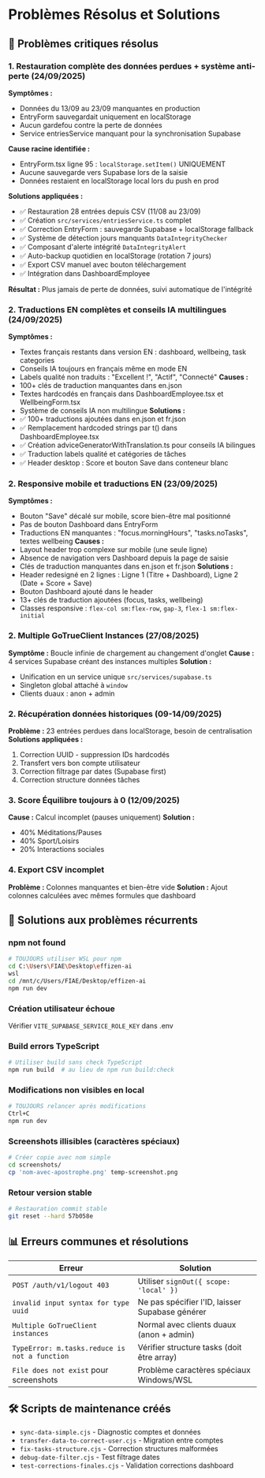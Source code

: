 # Problèmes Résolus et Solutions

## 🚨 Problèmes critiques résolus

### 1. Restauration complète des données perdues + système anti-perte (24/09/2025)
**Symptômes :**
- Données du 13/09 au 23/09 manquantes en production
- EntryForm sauvegardait uniquement en localStorage
- Aucun gardefou contre la perte de données
- Service entriesService manquant pour la synchronisation Supabase

**Cause racine identifiée :**
- EntryForm.tsx ligne 95 : `localStorage.setItem()` UNIQUEMENT
- Aucune sauvegarde vers Supabase lors de la saisie
- Données restaient en localStorage local lors du push en prod

**Solutions appliquées :**
- ✅ Restauration 28 entrées depuis CSV (11/08 au 23/09)
- ✅ Création `src/services/entriesService.ts` complet
- ✅ Correction EntryForm : sauvegarde Supabase + localStorage fallback
- ✅ Système de détection jours manquants `DataIntegrityChecker`
- ✅ Composant d'alerte intégrité `DataIntegrityAlert`
- ✅ Auto-backup quotidien en localStorage (rotation 7 jours)
- ✅ Export CSV manuel avec bouton téléchargement
- ✅ Intégration dans DashboardEmployee

**Résultat :** Plus jamais de perte de données, suivi automatique de l'intégrité

### 2. Traductions EN complètes et conseils IA multilingues (24/09/2025)
**Symptômes :**
- Textes français restants dans version EN : dashboard, wellbeing, task categories
- Conseils IA toujours en français même en mode EN
- Labels qualité non traduits : "Excellent !", "Actif", "Connecté"
**Causes :**
- 100+ clés de traduction manquantes dans en.json
- Textes hardcodés en français dans DashboardEmployee.tsx et WellbeingForm.tsx
- Système de conseils IA non multilingue
**Solutions :**
- ✅ 100+ traductions ajoutées dans en.json et fr.json
- ✅ Remplacement hardcoded strings par t() dans DashboardEmployee.tsx
- ✅ Création adviceGeneratorWithTranslation.ts pour conseils IA bilingues
- ✅ Traduction labels qualité et catégories de tâches
- ✅ Header desktop : Score et bouton Save dans conteneur blanc

### 2. Responsive mobile et traductions EN (23/09/2025)
**Symptômes :**
- Bouton "Save" décalé sur mobile, score bien-être mal positionné
- Pas de bouton Dashboard dans EntryForm
- Traductions EN manquantes : "focus.morningHours", "tasks.noTasks", textes wellbeing
**Causes :**
- Layout header trop complexe sur mobile (une seule ligne)
- Absence de navigation vers Dashboard depuis la page de saisie
- Clés de traduction manquantes dans en.json et fr.json
**Solutions :**
- Header redesigné en 2 lignes : Ligne 1 (Titre + Dashboard), Ligne 2 (Date + Score + Save)
- Bouton Dashboard ajouté dans le header
- 13+ clés de traduction ajoutées (focus, tasks, wellbeing)
- Classes responsive : `flex-col sm:flex-row`, `gap-3`, `flex-1 sm:flex-initial`

### 2. Multiple GoTrueClient Instances (27/08/2025)
**Symptôme :** Boucle infinie de chargement au changement d'onglet
**Cause :** 4 services Supabase créant des instances multiples
**Solution :**
- Unification en un service unique `src/services/supabase.ts`
- Singleton global attaché à `window`
- Clients duaux : anon + admin

### 2. Récupération données historiques (09-14/09/2025)
**Problème :** 23 entrées perdues dans localStorage, besoin de centralisation
**Solutions appliquées :**
1. Correction UUID - suppression IDs hardcodés
2. Transfert vers bon compte utilisateur
3. Correction filtrage par dates (Supabase first)
4. Correction structure données tâches

### 3. Score Équilibre toujours à 0 (12/09/2025)
**Cause :** Calcul incomplet (pauses uniquement)
**Solution :**
- 40% Méditations/Pauses
- 40% Sport/Loisirs
- 20% Interactions sociales

### 4. Export CSV incomplet
**Problème :** Colonnes manquantes et bien-être vide
**Solution :** Ajout colonnes calculées avec mêmes formules que dashboard

## 🔧 Solutions aux problèmes récurrents

### npm not found
```bash
# TOUJOURS utiliser WSL pour npm
cd C:\Users\FIAE\Desktop\effizen-ai
wsl
cd /mnt/c/Users/FIAE/Desktop/effizen-ai
npm run dev
```

### Création utilisateur échoue
Vérifier `VITE_SUPABASE_SERVICE_ROLE_KEY` dans .env

### Build errors TypeScript
```bash
# Utiliser build sans check TypeScript
npm run build  # au lieu de npm run build:check
```

### Modifications non visibles en local
```bash
# TOUJOURS relancer après modifications
Ctrl+C
npm run dev
```

### Screenshots illisibles (caractères spéciaux)
```bash
# Créer copie avec nom simple
cd screenshots/
cp 'nom-avec-apostrophe.png' temp-screenshot.png
```

### Retour version stable
```bash
# Restauration commit stable
git reset --hard 57b058e
```

## 📊 Erreurs communes et résolutions

| Erreur | Solution |
|--------|----------|
| `POST /auth/v1/logout 403` | Utiliser `signOut({ scope: 'local' })` |
| `invalid input syntax for type uuid` | Ne pas spécifier l'ID, laisser Supabase générer |
| `Multiple GoTrueClient instances` | Normal avec clients duaux (anon + admin) |
| `TypeError: m.tasks.reduce is not a function` | Vérifier structure tasks (doit être array) |
| `File does not exist` pour screenshots | Problème caractères spéciaux Windows/WSL |

## 🛠️ Scripts de maintenance créés

- `sync-data-simple.cjs` - Diagnostic comptes et données
- `transfer-data-to-correct-user.cjs` - Migration entre comptes
- `fix-tasks-structure.cjs` - Correction structures malformées
- `debug-date-filter.cjs` - Test filtrage dates
- `test-corrections-finales.cjs` - Validation corrections dashboard